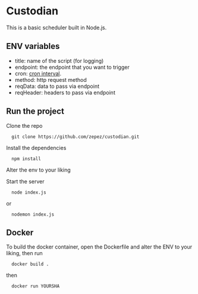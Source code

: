 # Custodian

This is a basic scheduler built in Node.js. 

## ENV variables 
 - title: name of the script (for logging)
 - endpoint: the endpoint that you want to trigger
 - cron: [cron interval](https://www.npmjs.com/package/cron). 
 - method: http request method
 - reqData: data to pass via endpoint
 - reqHeader: headers to pass via endpoint


## Run the project 


Clone the repo
```
  git clone https://github.com/zepez/custodian.git
```
Install the dependencies
```
  npm install
```

Alter the env to your liking

Start the server
```
  node index.js
```
or
```
  nodemon index.js
```

## Docker

To build the docker container, open the Dockerfile and alter the ENV to your liking, then run
```
  docker build .
```
then
```
  docker run YOURSHA
```